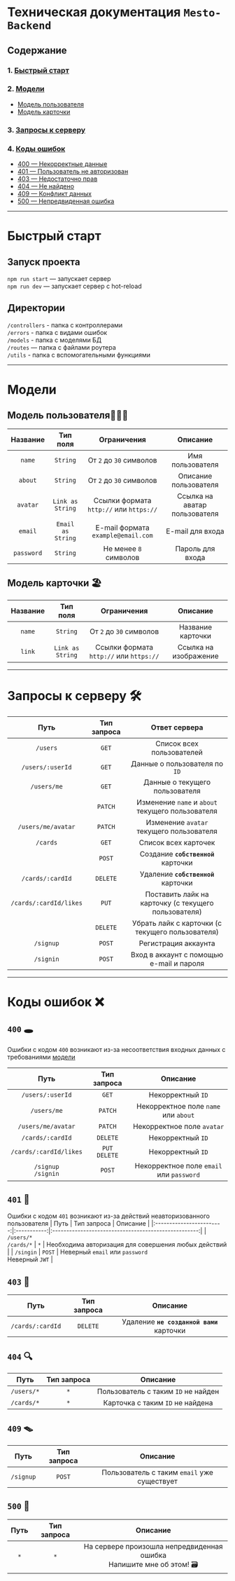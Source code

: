# Техническая документация `Mesto-Backend`

## Содержание
[](#директории)
### 1. [Быстрый старт](#быстрый-старт)
### 2. [Модели](#модели)
- [Модель пользователя](#модель-пользователя-)
- [Модель карточки](#модель-карточки-)
### 3. [Запросы к серверу](#запросы-к-серверу-)
### 4. [Коды ошибок](#коды-ошибок-) 
- [400 — Некорректные данные](#400-)
- [401 — Пользователь не авторизован](#401-)
- [403 — Недостаточно прав](#403-)
- [404 — Не найдено](#404-)
- [409 — Конфликт данных](#409-)
- [500 — Непредвиденная ошибка](#500-)

---

# Быстрый старт

## Запуск проекта

`npm run start` — запускает сервер   
`npm run dev` — запускает сервер с hot-reload

## Директории

`/controllers` - папка с контроллерами  
`/errors` - папка с видами ошибок  
`/models` - папка с моделями БД  
`/routes` — папка с файлами роутера  
`/utils` - папка с вспомогательными функциями  

---

# Модели
## Модель пользователя🙋🏻‍♂️

|  Название  |     Тип поля      |               Ограничения               |           Описание            |
|:----------:|:-----------------:|:---------------------------------------:|:-----------------------------:|
|   `name`   |     `String`      |         От `2` до `30` символов         |       Имя пользователя        |
|  `about`   |     `String`      |         От `2` до `30` символов         |    Описание  пользователя     |
|  `avatar`  | `Link as String`  | Ссылки формата `http://` или `https://` | Ссылка на аватар пользователя |
|  `email`   | `Email as String` |   E-mail формата `example@email.com`    |       E-mail для входа        |
| `password` |     `String`      |          Не менее `8` символов          |       Пароль для входа        |


## Модель карточки 🏖
| Название |     Тип поля     |               Ограничения               |       Описание        |
|:--------:|:----------------:|:---------------------------------------:|:---------------------:|
|  `name`  |     `String`     |         От `2` до `30` символов         |   Название карточки   |
|  `link`  | `Link as String` | Ссылки формата `http://` или `https://` | Ссылка на изображение |


---

# Запросы к серверу 🛠
|          Путь          | Тип запроса |                    Ответ сервера                     |
|:----------------------:|:-----------:|:----------------------------------------------------:|
|        `/users`        |    `GET`    |              Список всех пользователей               |
|    `/users/:userId`    |    `GET`    |            Данные о пользователя по `ID`             |
|      `/users/me`       |    `GET`    |            Данные о текущего пользователя            |
|                        |   `PATCH`   |   Изменение `name` и `about` текущего пользователя   |
|   `/users/me/avatar`   |   `PATCH`   |       Изменение `avatar` текущего пользователя       |
|        `/cards`        |    `GET`    |                 Список всех карточек                 |
|                        |   `POST`    |        Создание   **`собственной`** карточки         |
|    `/cards/:cardId`    |  `DELETE`   |         Удаление **`собственной`** карточки          |
| `/cards/:cardId/likes` |    `PUT`    | Поставить лайк на карточку (с текущего пользователя) |
|                        |  `DELETE`   |  Убрать лайк с карточки   (с текущего пользователя)  |
|       `/signup`        |   `POST`    |                 Регистрация аккаунта                 |
|       `/signin`        |   `POST`    |       Вход в аккаунт с помощью e-mail и пароля       |
  

---
  
# Коды ошибок ❌
## `400` 🕳
Ошибки с кодом `400` возникают из-за несоответствия входных данных с требованиями [модели](#модели)

|          Путь          |    Тип запроса    |                 Описание                 |
|:----------------------:|:-----------------:|:----------------------------------------:|
|    `/users/:userId`    |       `GET`       |            Некорректный `ID`             |
|      `/users/me`       |      `PATCH`      |   Некорректное поле `name` или `about`   |
|   `/users/me/avatar`   |      `PATCH`      |        Некорректное поле `avatar`        |
|    `/cards/:cardId`    |     `DELETE`      |            Некорректный `ID`             |
| `/cards/:cardId/likes` | `PUT`<br>`DELETE` |            Некорректный `ID`             |
| `/signup`<br>`/signin` |      `POST`       | Некорректное поле `email` или `password` |

## `401` 🔑
Ошибки с кодом `401` возникают из-за действий неавторизованного пользователя
|           Путь           | Тип запроса |                       Описание                       |
|:------------------------:|:-----------:|:----------------------------------------------------:|
| `/users/*`<br>`/cards/*` |     `*`     | Необходима авторизация для совершения любых действий |
|        `/singin`         |   `POST`    |  Неверный `email` или `password`<br>Неверный `JWT`   |

## `403` 🔐
|       Путь       | Тип запроса |                 Описание                  |
|:----------------:|:-----------:|:-----------------------------------------:|
| `/cards/:cardId` |  `DELETE`   | Удаление **`не созданной вами`** карточки |


## `404` 🔍
|    Путь    | Тип запроса |              Описание               |
|:----------:|:-----------:|:-----------------------------------:|
| `/users/*` |     `*`     | Пользователь с таким `ID` не найден |
| `/cards/*` |     `*`     |  Карточка с таким `ID` не найдена   |

## `409` 🪤
|   Путь    | Тип запроса |                  Описание                   |
|:---------:|:-----------:|:-------------------------------------------:|
| `/signup` |   `POST`    | Пользователь с таким `email` уже существует |


## `500` 🎁
| Путь | Тип запроса |                                Описание                                |
|:----:|:-----------:|:----------------------------------------------------------------------:|
| `*`  |     `*`     | На сервере произошла непредвиденная ошибка<br>Напишите мне об этом! 🗃 |
